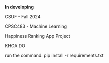 **In developing**

CSUF - Fall 2024

CPSC483 - Machine Learning

Happiness Ranking App Project

KHOA DO

run the command: pip install -r requirements.txt
